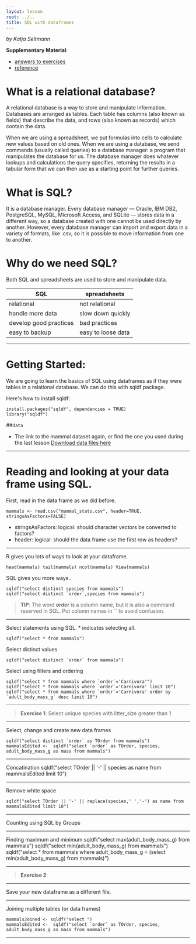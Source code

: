 ```yaml
---
layout: lesson
root: ../..
title: SQL with dataframes
---
```


*by Katja Seltmann*

**Supplementary Material**: 

- [answers to exercises](ggplot-lesson-answers.R)
- [reference](http://swcarpentry.github.io/sql-novice-survey/reference.html)

# What is a relational database?

A relational database is a way to store and manipulate information. Databases are arranged as tables. Each table has columns (also known as fields) that describe the data, and rows (also known as records) which contain the data.

When we are using a spreadsheet, we put formulas into cells to calculate new values based on old ones. When we are using a database, we send commands (usually called queries) to a database manager: a program that manipulates the database for us. The database manager does whatever lookups and calculations the query specifies, returning the results in a tabular form that we can then use as a starting point for further queries.

# What is SQL?

It is a database manager. Every database manager — Oracle, IBM DB2, PostgreSQL, MySQL, Microsoft Access, and SQLite — stores data in a different way, so a database created with one cannot be used directly by another. However, every database manager can import and export data in a variety of formats, like .csv, so it is possible to move information from one to another.


# Why do we need SQL?

Both SQL and spreadsheets are used to store and manipulate data.

SQL | spreadsheets|
---------------|---------------|
relational | not relational|
handle more data | slow down quickly|
develop good practices | bad practices|
easy to backup | easy to loose data|

***

# Getting Started:

We are going to learn the basics of SQL using dataframes as if they were tables in a relational database. We can do this with sqldf package.

Here's how to install sqldf:

    install.packages("sqldf", dependencies = TRUE)  
    library("sqldf")

##`data`
- The link to the mammal dataset again, or find the one you used during the last lesson
[Download data files here](https://github.com/mqwilber/2016-04-14-ucsb/blob/gh-pages/data/mammal_stats.csv)

***

# Reading and looking at your data frame using SQL.

First, read in the data frame as we did before.

    mammals <- read.csv("mammal_stats.csv", header=TRUE, stringsAsFactors=FALSE)
    
- stringsAsFactors: logical: should character vectors be converted to factors?
- header: logical: should the data frame use the first row as headers?

***
R gives you lots of ways to look at your dataframe.

    head(mammals) tail(mammals) ncol(mammals) View(mammals)
    
SQL gives you more ways..

    sqldf("select distinct species from mammals")
    sqldf("select distinct `order`,species from mammals")

> **TIP**: The word ***order*** is a column name, but it is also a command reserved in SQL. Put column names in `` to avoid confusion.

***
Select statements using SQL. * indicates selecting all.

    sqldf("select * from mammals")

Select distinct values

    sqldf("select distinct `order` from mammals")
    

Select using filters and ordering

    sqldf("select * from mammals where `order`='Carnivora'")
    sqldf("select * from mammals where `order`='Carnivora' limit 10")
    sqldf("select * from mammals where `order`='Carnivora' order by `adult_body_mass_g` desc limit 10")

***

> **Exercise 1**:
> Select unique species with litter_size greater than 1

***

Select, change and create new data frames

    sqldf("select distinct `order` as TOrder from mammals")
    mammalsEdited <-  sqldf("select `order` as TOrder, species, adult_body_mass_g as mass from mammals")

***
Concatination
    sqldf("select TOrder || '-' || species as name from mammalsEdited limit 10")

***
Remove white space

    sqldf("select TOrder || '-' || replace(species,' ','-') as name from mammalsEdited limit 10")

***

Counting using SQL by Groups

***

Finding maximum and minimum
    sqldf("select max(adult_body_mass_g) from mammals")
    sqldf("select min(adult_body_mass_g) from mammals")
    sqldf("select * from mammals where adult_body_mass_g = (select min(adult_body_mass_g) from mammals)")
 
*** 

> **Exercise 2**:
>  

*** 

Save your new dataframe as a different file.

***

Joining multiple tables (or data frames)

    mammalsJoined <- sqldf("select ")
    mammalsEdited <-  sqldf("select `order` as TOrder, species, adult_body_mass_g as mass from mammals")
***





